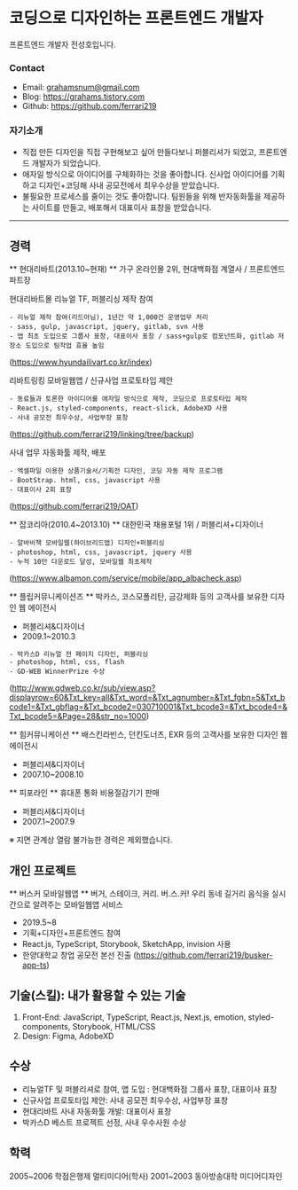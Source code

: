# 코딩으로 디자인하는 프론트엔드 개발자

프론트엔드 개발자 전성호입니다.

### Contact

-   Email: grahamsnum@gmail.com
-   Blog: https://grahams.tistory.com
-   Github: https://github.com/ferrari219

### 자기소개

-   직접 만든 디자인을 직접 구현해보고 싶어 만들다보니 퍼블리셔가 되었고, 프론트엔드 개발자가 되었습니다.
-   애자일 방식으로 아이디어를 구체화하는 것을 좋아합니다. 신사업 아이디어를 기획하고 디자인+코딩해 사내 공모전에서 최우수상을 받았습니다.
-   불필요한 프로세스를 줄이는 것도 좋아합니다. 팀원들을 위해 반자동화툴을 제공하는 사이트를 만들고, 배포해서 대표이사 표창을 받았습니다.

---

## 경력

** 현대리바트(2013.10~현재) **
가구 온라인몰 2위, 현대백화점 계열사 / 프론트엔드 파트장

현대리바트몰 리뉴얼 TF, 퍼블리싱 제작 참여

```
- 리뉴얼 제작 참여(리드아님), 1년간 약 1,000건 운영업무 처리
- sass, gulp, javascript, jquery, gitlab, svn 사용
- 앱 최초 도입으로 그룹사 표창, 대표이사 표창 / sass+gulp로 컴포넌트화, gitlab 저장소 도입으로 팀작업 효율 높임
```

(https://www.hyundailivart.co.kr/index)

리바트링킹 모바일웹앱 / 신규사업 프로토타입 제안

```
- 동료들과 토론한 아이디어를 애자일 방식으로 제작, 코딩으로 프로토타입 제작
- React.js, styled-components, react-slick, AdobeXD 사용
- 사내 공모전 최우수상, 사업부장 표창
```

(https://github.com/ferrari219/linking/tree/backup)

사내 업무 자동화툴 제작, 배포

```
- 엑셀파일 이용한 상품기술서/기획전 디자인, 코딩 자동 제작 프로그램
- BootStrap. html, css, javascript 사용
- 대표이사 2회 표창
```

(https://github.com/ferrari219/OAT)

** 잡코리아(2010.4~2013.10) **
대한민국 채용포털 1위 / 퍼블리셔+디자이너

```
- 알바비책 모바일웹(하이브리드앱) 디자인+퍼블리싱
- photoshop, html, css, javascript, jquery 사용
- 누적 10만 다운로드 달성, 모바일웹 최초제작
```

(https://www.albamon.com/service/mobile/app_albacheck.asp)

** 플립커뮤니케이션즈 **
박카스, 코스모폴리탄, 금강제화 등의 고객사를 보유한 디자인 웹 에이전시

-   퍼블리셔&디자이너
-   2009.1~2010.3

```
- 박카스D 리뉴얼 전 페이지 디자인, 퍼블리싱
- photoshop, html, css, flash
- GD-WEB WinnerPrize 수상
```

(http://www.gdweb.co.kr/sub/view.asp?displayrow=60&Txt_key=all&Txt_word=&Txt_agnumber=&Txt_fgbn=5&Txt_bcode1=&Txt_gbflag=&Txt_bcode2=030710001&Txt_bcode3=&Txt_bcode4=&Txt_bcode5=&Page=28&str_no=1000)

** 힘커뮤니케이션 **
배스킨라빈스, 던킨도너츠, EXR 등의 고객사를 보유한 디자인 웹 에이전시

-   퍼블리셔&디자이너
-   2007.10~2008.10

** 피포라인 **
휴대폰 통화 비용절감기기 판매

-   퍼블리셔&디자이너
-   2007.1~2007.9

※ 지면 관계상 열람 불가능한 경력은 제외했습니다.

## 개인 프로젝트

** 버스커 모바일웹앱 **
버거, 스테이크, 커리. 버.스.커! 우리 동네 길거리 음식을 실시간으로 알려주는 모바일웹앱 서비스

-   2019.5~8
-   기획+디자인+프론트엔드 참여
-   React.js, TypeScript, Storybook, SketchApp, invision 사용
-   한양대학교 창업 공모전 본선 진출
    (https://github.com/ferrari219/busker-app-ts)

## 기술(스킬): 내가 활용할 수 있는 기술

1. Front-End: JavaScript, TypeScript, React.js, Next.js, emotion, styled-components, Storybook, HTML/CSS
2. Design: Figma, AdobeXD

## 수상

-   리뉴얼TF 및 퍼블리셔로 참여, 앱 도입 : 현대백화점 그룹사 표창, 대표이사 표창
-   신규사업 프로토타입 제안: 사내 공모전 최우수상, 사업부장 표창
-   현대리바트 사내 자동화툴 개발: 대표이사 표창
-   박카스D 베스트 프로젝트 선정, 사내 우수사원 수상

## 학력

2005~2006 학점은행제 멀티미디어(학사)
2001~2003 동아방송대학 미디어디자인
